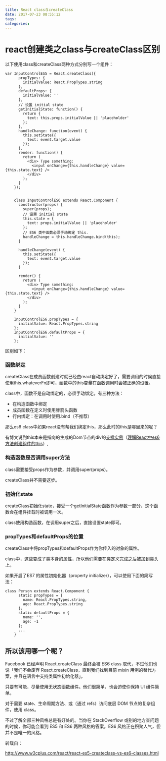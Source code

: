 ```yaml
---
title: React class与createClass
date: 2017-07-23 08:55:12
tags:
categories:
---
```

# react创建类之class与createClass区别
以下使用class和createClass两种方式分别写一个组件：

	var InputControlES5 = React.createClass({ 
          propTypes: { 
            initialValue: React.PropTypes.string 
          }, 
          defaultProps: { 
            initialValue: '' 
          }, 
          // 设置 initial state 
          getInitialState: function() { 
            return { 
              text: this.props.initialValue || 'placeholder' 
            }; 
          }, 
          handleChange: function(event) { 
            this.setState({ 
              text: event.target.value 
            }); 
          }, 
          render: function() { 
            return (
              <div> Type something:
                <input onChange={this.handleChange} value={this.state.text} /> 
              </div> 
            ); 
          } 
        }); 


        class InputControlES6 extends React.Component { 
          constructor(props) { 
            super(props); 
            // 设置 initial state 
            this.state = { 
              text: props.initialValue || 'placeholder' 
            }; 
            // ES6 类中函数必须手动绑定 this.
            handleChange = this.handleChange.bind(this); 
          } 

          handleChange(event) { 
            this.setState({ 
              text: event.target.value 
            }); 
          } 

          render() { 
            return (
              <div> Type something:
                <input onChange={this.handleChange} value={this.state.text} /> 
              </div> 
            ); 
          } 
        } 

        InputControlES6.propTypes = { 
          initialValue: React.PropTypes.string 
        }; 
        InputControlES6.defaultProps = { 
          initialValue: '' 
        };
        
区别如下：
### 函数绑定
createClass在成员函数创建时就已经由react自动绑定好了，需要调用的时候直接使用this.whateverFn即可，函数中的this变量在函数调用时会被正确的设置。

class中，函数不是自动绑定的，必须手动绑定。有三种方法：
* 在构造函数中绑定
* 成员函数在定义时使用胖箭头函数
* 行内绑定：在调用时使用.bind（不推荐）
 
 
那么es6 class中如果react没有帮我们绑定this，那么此时的this是哪里来的呢？

有博文说到this本来是指向的生成的Dom节点的div的[支撑实例](https://segmentfault.com/a/1190000009169542)（[理解React中es6方法创建组件的this](https://mingjiezhang.github.io/2016/08/28/%E7%90%86%E8%A7%A3React%E4%B8%ADes6%E6%96%B9%E6%B3%95%E5%88%9B%E5%BB%BA%E7%BB%84%E4%BB%B6%E7%9A%84this/)）,
### 构造函数是否调用super方法
class需要接受props作为参数，并调用super(props)。

createClass并不需要这步。

### 初始化state
createClass初始化state，接受一个getInitialState函数作为参数一部分，这个函数会在组件挂载时被调用一次。

class使用构造函数，在调用super之后，直接设置state即可。

### propTypes和defaultProps的位置
createClass中将propTypes和defaultProps作为你传入的对象的属性。

class中，这些变成了类本身的属性，所以他们需要在类定义完成之后被加到类头上。

如果开启了ES7 的属性初始化器（property initializer），可以使用下面的简写法：

	class Person extends React.Component { 
          static propTypes = { 
            name: React.PropTypes.string, 
            age: React.PropTypes.string 
          }; 
          static defaultProps = { 
            name: '', 
            age: -1 
          }; 
          ... 
        }


## 所以该用哪一个呢？
Facebook 已经声明 React.createClass 最终会被 ES6 class 取代，不过他们也说「我们不会废弃 React.createClass，直到我们找到目前 mixin 用例的替代方案，并且在语言中支持类属性初始化器」。

只要有可能，尽量使用无状态函数组件。他们很简单，也会迫使你保持 UI 组件简单。

对于需要 state、生命周期方法、或（通过 refs）访问底层 DOM 节点的复杂组件，使用 class。

不过了解全部三种风格总是有好处的。当你在 StackOverflow 或别的地方查问题的时候，你可能会看到 ES5 和 ES6 两种风格的答案。ES6 风格正在积聚人气，但并不是唯一的风格。



转载自：

http://www.w3cplus.com/react/react-es5-createclass-vs-es6-classes.html
 
 
 
 
 
 
 
 
 
 
 
 
 
 